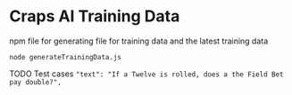 # Craps AI Training Data

npm file for generating file for training data and the latest training data

`node generateTrainingData.js`



TODO Test cases
`"text": "If a Twelve is rolled, does a the Field Bet pay double?",`
